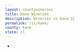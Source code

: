 ```yaml
---
layout: countywineries
title: Kane Wineries
description: Wineries in Kane IL
permalink: /il/kane/
county: kane
state: il
---
```

-
